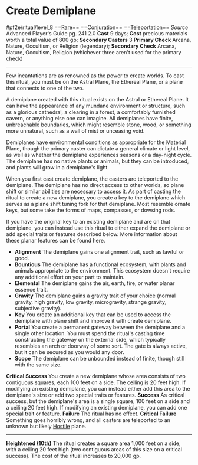 # Create Demiplane
#pf2e/ritual/level_8
==[Rare](../../../../../TTRPGShare-Pathfinder-2E-Vault/rules/traits/rare.md)== ==[Conjuration](../../../../../TTRPGShare-Pathfinder-2E-Vault/rules/traits/conjuration.md)== ==[Teleportation](../../../../../TTRPGShare-Pathfinder-2E-Vault/rules/traits/teleportation.md)==
*Source* Advanced Player's Guide pg. 241 2.0
**Cast** 9 days; **Cost** precious materials worth a total value of 800 gp; **Secondary Casters** 3
**Primary Check** Arcana, Nature, Occultism, or Religion (legendary); **Secondary Check** Arcana, Nature, Occultism, Religion (whichever three aren't used for the primary check)

---
Few incantations are as renowned as the power to create worlds. To cast this ritual, you must be on the Astral Plane, the Ethereal Plane, or a plane that connects to one of the two.

A demiplane created with this ritual exists on the Astral or Ethereal Plane. It can have the appearance of any mundane environment or structure, such as a glorious cathedral, a clearing in a forest, a comfortably furnished cavern, or anything else one can imagine. All demiplanes have finite, unbreachable boundaries, which might resemble stone, wood, or something more unnatural, such as a wall of mist or unceasing void.

Demiplanes have environmental conditions as appropriate for the Material Plane, though the primary caster can dictate a general climate or light level, as well as whether the demiplane experiences seasons or a day-night cycle. The demiplane has no native plants or animals, but they can be introduced, and plants will grow in a demiplane's light.

When you first cast create demiplane, the casters are teleported to the demiplane. The demiplane has no direct access to other worlds, so plane shift or similar abilities are necessary to access it. As part of casting the ritual to create a new demiplane, you create a key to the demiplane which serves as a plane shift tuning fork for that demiplane. Most resemble ornate keys, but some take the forms of maps, compasses, or dowsing rods.

If you have the original key to an existing demiplane and are on that demiplane, you can instead use this ritual to either expand the demiplane or add special traits or features described below. More information about these planar features can be found here.

- **Alignment** The demiplane gains one alignment trait, such as lawful or good.
- **Bountious** The demiplane has a functional ecosystem, with plants and animals appropriate to the environment. This ecosystem doesn't require any additional effort on your part to maintain.
- **Elemental** The demiplane gains the air, earth, fire, or water planar essence trait.
- **Gravity** The demiplane gains a gravity trait of your choice (normal gravity, high gravity, low gravity, microgravity, strange gravity, subjective gravity).
- **Key** You create an additional key that can be used to access the demiplane with plane shift and improve it with create demiplane.
- **Portal** You create a permanent gateway between the demiplane and a single other location. You must spend the ritual's casting time constructing the gateway on the external side, which typically resembles an arch or doorway of some sort. The gate is always active, but it can be secured as you would any door.
- **Scope** The demiplane can be unbounded instead of finite, though still with the same size.

**Critical Success** You create a new demiplane whose area consists of two contiguous squares, each 100 feet on a side. The ceiling is 20 feet high. If modifying an existing demiplane, you can instead either add this area to the demiplane's size or add two special traits or features.
**Success** As critical success, but the demiplane's area is a single square, 100 feet on a side and a ceiling 20 feet high. If modifying an existing demiplane, you can add one special trait or feature.
**Failure** The ritual has no effect.
**Critical Failure** Something goes horribly wrong, and all casters are teleported to an unknown but likely [Hostile](../../../Conditions/Hostile.md) plane.

<hr>

**Heightened (10th)** The ritual creates a square area 1,000 feet on a side, with a ceiling 20 feet high (two contiguous areas of this size on a critical success). The cost of the ritual increases to 20,000 gp.